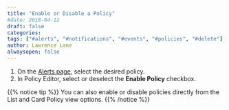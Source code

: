 ```yaml
---
title: "Enable or Disable a Policy"
#date: 2018-04-12
draft: false
categories:
tags: ["#alerts", "#notifications", "#events", "#policies", "#delete"]
author: Lawrence Lane
alwaysopen: false
---
```


1. On the [Alerts page][1], select the desired policy.
2. In Policy Editor, select or deselect the **Enable Policy** checkbox.

{{% notice tip %}}
You can also enable or disable policies directly from the List and Card Policy view options.
{{% /notice %}}


[1]: /capacity-monitoring/alerts-page

